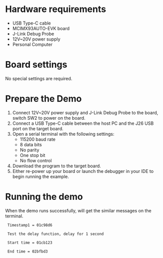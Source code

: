 Hardware requirements
=====================
- USB Type-C cable
- MCIMX93AUTO-EVK board
- J-Link Debug Probe
- 12V~20V power supply
- Personal Computer

Board settings
============
No special settings are required.


Prepare the Demo
===============
1.  Connect 12V~20V power supply and J-Link Debug Probe to the board, switch SW2 to power on the board.
2.  Connect a USB Type-C cable between the host PC and the J26 USB port on the target board.
3.  Open a serial terminal with the following settings:
    - 115200 baud rate
    - 8 data bits
    - No parity
    - One stop bit
    - No flow control
4.  Download the program to the target board.
5.  Either re-power up your board or launch the debugger in your IDE to begin running the example.

Running the demo
================
When the demo runs successfully, will get the similar messages on the terminal.

~~~~~~~~~~~~~~~~~~~~~~
 Timestamp1 = 01c98d6

 Test the delay function, delay for 1 second

 Start time = 01cb123

 End time = 02bfbd3
~~~~~~~~~~~~~~~~~~~~~~
